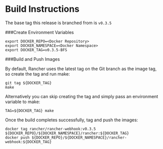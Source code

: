 # Build Instructions

The base tag this release is branched from is `v0.3.5`

###Create Environment Variables

```
export DOCKER_REPO=<Docker Repository>
export DOCKER_NAMESPACE=<Docker Namespace>
export DOCKER_TAG=v0.3.5-BFS
```

###Build and Push Images


By default, Rancher uses the latest tag on the Git branch as the image tag, so create the tag and run make:
```
git tag ${DOCKER_TAG}
make
```

Alternatively you can skip creating the tag and simply pass an environment variable to make:

```
TAG=${DOCKER_TAG} make
```
Once the build completes successfully, tag and push the images:

```
docker tag rancher/rancher-webhook:v0.3.5 ${DOCKER_REPO}/${DOCKER_NAMESPACE}/rancher:${DOCKER_TAG}
docker push ${DOCKER_REPO}/${DOCKER_NAMESPACE}/rancher-webhook:${DOCKER_TAG}
```

